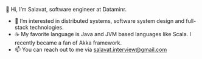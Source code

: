 👋 Hi, I’m Salavat, software engineer at Dataminr. 
- 👀 I’m interested in distributed systems, software system design and full-stack technologies. 
- ☕️ My favorite language is Java and JVM based languages like Scala. I recently became a fan of Akka framework.
- 📫 You can reach out to me via salavat.interview@gmail.com
